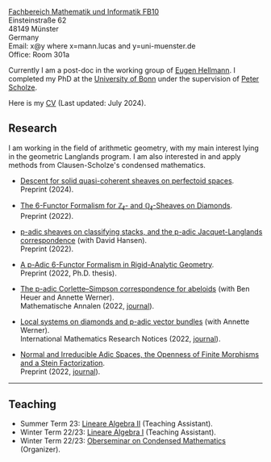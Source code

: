 [Fachbereich Mathematik und Informatik FB10](https://www.uni-muenster.de/FB10/)<br>
Einsteinstraße 62<br>
48149 Münster<br>
Germany<br>
Email: x@y where x=mann.lucas and y=uni-muenster.de<br>
Office: Room 301a

Currently I am a post-doc in the working group of [Eugen Hellmann](https://www.uni-muenster.de/Arithm/hellmann/index.html). I completed my PhD at the [University of Bonn](https://www.math.uni-bonn.de/?language=en) under the supervision of [Peter Scholze](https://people.mpim-bonn.mpg.de/scholze/).

Here is my [CV](/files/cv.pdf) (Last updated: July 2024).


## Research

I am working in the field of arithmetic geometry, with my main interest lying in the geometric Langlands program. I am also interested in and apply methods from Clausen-Scholze's condensed mathematics.

* [Descent for solid quasi-coherent sheaves on perfectoid spaces](https://arxiv.org/pdf/2403.01951). <br>
  Preprint (2024).

* [The 6-Functor Formalism for $\mathbb Z_\ell$- and $\mathbb Q_\ell$-Sheaves on Diamonds](https://arxiv.org/pdf/2209.08135.pdf). <br>
  Preprint (2022).

* [p-adic sheaves on classifying stacks, and the p-adic Jacquet-Langlands correspondence](https://arxiv.org/pdf/2207.04073.pdf) (with David Hansen). <br>
  Preprint (2022).

* [A p-Adic 6-Functor Formalism in Rigid-Analytic Geometry](https://arxiv.org/pdf/2206.02022.pdf). <br>
  Preprint (2022, Ph.D. thesis).

* [The p-adic Corlette–Simpson correspondence for abeloids](https://arxiv.org/pdf/2107.09403.pdf) (with Ben Heuer and Annette Werner). <br>
  Mathematische Annalen (2022, [journal](https://doi.org/10.1007/s00208-022-02371-2)).

* [Local systems on diamonds and p-adic vector bundles](https://arxiv.org/pdf/2005.06855.pdf) (with Annette Werner). <br>
  International Mathematics Research Notices (2022, [journal](https://doi.org/10.1093/imrn/rnac182)).

* [Normal and Irreducible Adic Spaces, the Openness of Finite Morphisms and a Stein Factorization](https://arxiv.org/pdf/2005.06859.pdf). <br>
  Preprint (2022, [journal](https://doi.org/10.1017/nmj.2022.40)).

<hr>

## Teaching
* Summer Term 23: [Lineare Algebra II](https://www.uni-muenster.de/LearnWeb/learnweb2/course/view.php?id=68943) (Teaching Assistant).
* Winter Term 22/23: [Lineare Algebra I](https://www.uni-muenster.de/LearnWeb/learnweb2/course/view.php?id=64599) (Teaching Assistant).
* Winter Term 22/23: [Oberseminar on Condensed Mathematics](/files/ws22/oberseminar/plan.pdf) (Organizer).

